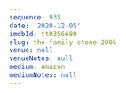 ```yaml
---
sequence: 935
date: '2020-12-05'
imdbId: tt0356680
slug: the-family-stone-2005
venue: null
venueNotes: null
medium: Amazon
mediumNotes: null
---
```


